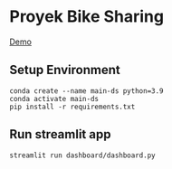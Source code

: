 # Proyek Bike Sharing
[Demo](https://benngki-proyekbikeshare.streamlit.app/)
## Setup Environment
```
conda create --name main-ds python=3.9
conda activate main-ds
pip install -r requirements.txt
```
## Run streamlit app
```
streamlit run dashboard/dashboard.py
```
